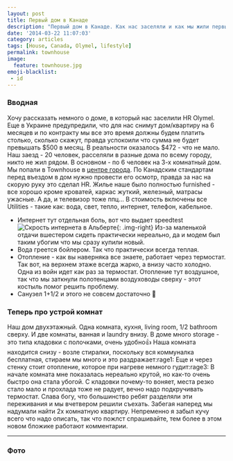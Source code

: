 ```yaml
---
layout: post
title: Первый дом в Канаде
description: "Первый дом в Канаде. Как нас заселяли и как мы жили первые 5 месяцев."
date: '2014-03-22 11:07:03'
category: articles
tags: [House, Canada, Olymel, lifestyle]
permalink: townhouse
image:
  feature: townhouse.jpg
emoji-blacklist:
 - id
---
```


### Вводная

Хочу рассказать немного о доме, в который нас заселили HR Olymel. Еще в Украине предупредили, что для нас снимут дом/квартиру на 6 месяцев и по контракту мы все это время должны будем платить столько, сколько скажут, правда успокоили что сумма не будет превышать $500 в месяц. В реальности оказалось $472  - что не мало.
Наш заезд - 20 человек, расселяли в разные дома по всему городу, никто не жил рядом. В основном - по 6 человек на 3-х комнатный дом. Мы попали в Townhouse в [центре города](https://goo.gl/maps/R6VtJ). По Канадским стандартам перед въездом в дом нужно провести его осмотр, правда за нас на скорую руку это сделал HR. Жилье наше было полностью furnished - все хорошо кроме кроватей, каркас жуткий, железный, матрасы ужасные. А да, и телевизор тоже ппц… В стоимость включены все Utilities - такие как: вода, свет, тепло, интернет, телефон, кабельное. 

* Интернет тут отдельная боль, вот что выдает speedtest![Скрость интернета в Альберте](http://www.speedtest.net/result/3388559802.png){: .img-right} Из-за маленькой отдачи вшестером сидеть практически нереально, да и модем был таким убогим что мы сразу купили новый.
* Вода греется бойлером. Так что практически всегда теплая.
* Отопление - как вы наверняка все знаете, работает через термостат. Так вот, на верхнем этаже всегда жарко, а внизу часто холодно. Одна из войн идет как раз за термостат. Отопление тут воздушное, так что мы заткнули полотенцами воздуховоды сверху  - этот костыль помог решить проблему.
* Санузел 1+1/2 и этого не совсем достаточно :grimacing:

### Теперь про устрой комнат

Наш дом двухэтажный. Одна комната, кухня, living room, 1/2 bathroom сверху. И две комнаты, ванная и laundry внизу. В доме много storage - это типа кладовки с полочками, очень удобно:+1: Наша комната находится снизу - возле стиралки, поскольку вся коммуналка бесплатная, стираем мы много и это раздражает:rage1: Еще и через стенку стоит отопление, которое при нагреве немного гудит:rage3:
В начале комната мне показалась нереально крутой, но как-то очень быстро она стала убогой. С кладовки почему-то воняет, места резко стало мало и прохлада тоже не радует, вечно надо подкручивать термостат.
Слава богу, что большинство ребят разделяли эти переживания и мы вчетвером решили съехать.  Забегая наперед мы надумали найти 2х комнатную квартиру. 
Непременно я забыл кучу всего что надо описать, так что пожлст спрашивайте, тем более в этом новом бложике работают комментарии.

---

### Фото

<div id="nanoGallery4"></div>